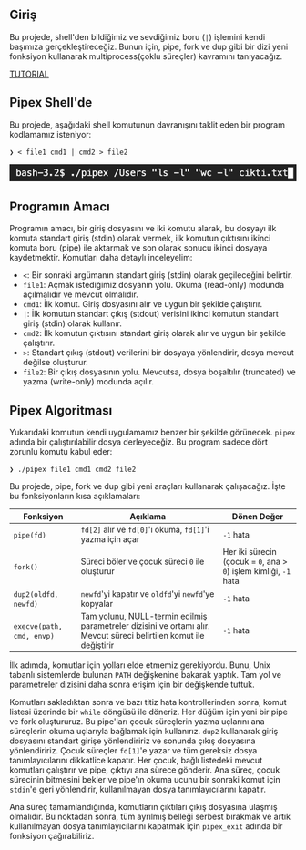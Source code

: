## Giriş

Bu projede, shell'den bildiğimiz ve sevdiğimiz boru (``|``) işlemini kendi başımıza gerçekleştireceğiz. Bunun için, pipe, fork ve dup gibi bir dizi yeni fonksiyon kullanarak multiprocess(çoklu süreçler) kavramını tanıyacağız.

[TUTORIAL](https://en.wikipedia.org/wiki/Pipeline_(Unix))

## Pipex Shell'de

Bu projede, aşağıdaki shell komutunun davranışını taklit eden bir program kodlamamız isteniyor:

```shell
❯ < file1 cmd1 | cmd2 > file2
```
![Ekran Görüntüsü](Ekran_resmi.png)

## Programın Amacı

Programın amacı, bir giriş dosyasını ve iki komutu alarak, bu dosyayı ilk komuta standart giriş (stdin) olarak vermek, ilk komutun çıktısını ikinci komuta boru (pipe) ile aktarmak ve son olarak sonucu ikinci dosyaya kaydetmektir. Komutları daha detaylı inceleyelim:

- ``<``: Bir sonraki argümanın standart giriş (stdin) olarak geçileceğini belirtir.
- ``file1``: Açmak istediğimiz dosyanın yolu. Okuma (read-only) modunda açılmalıdır ve mevcut olmalıdır.
- ``cmd1``: İlk komut. Giriş dosyasını alır ve uygun bir şekilde çalıştırır.
- ``|``: İlk komutun standart çıkış (stdout) verisini ikinci komutun standart giriş (stdin) olarak kullanır.
- ``cmd2``: İlk komutun çıktısını standart giriş olarak alır ve uygun bir şekilde çalıştırır.
- ``>``: Standart çıkış (stdout) verilerini bir dosyaya yönlendirir, dosya mevcut değilse oluşturur.
- ``file2``: Bir çıkış dosyasının yolu. Mevcutsa, dosya boşaltılır (truncated) ve yazma (write-only) modunda açılır.

## Pipex Algoritması

Yukarıdaki komutun kendi uygulamamız benzer bir şekilde görünecek. ``pipex`` adında bir çalıştırılabilir dosya derleyeceğiz. Bu program sadece dört zorunlu komutu kabul eder:

```shell
❯ ./pipex file1 cmd1 cmd2 file2
```

Bu projede, pipe, fork ve dup gibi yeni araçları kullanarak çalışacağız. İşte bu fonksiyonların kısa açıklamaları:

| Fonksiyon            | Açıklama                                                         | Dönen Değer                                    |
|----------------------|------------------------------------------------------------------|------------------------------------------------|
| ``pipe(fd)``         | ``fd[2]`` alır ve ``fd[0]``'ı okuma, ``fd[1]``'i yazma için açar | ``-1`` hata                                   |
| ``fork()``           | Süreci böler ve çocuk süreci ``0`` ile oluşturur                 | Her iki sürecin (çocuk = ``0``, ana > ``0``) işlem kimliği, ``-1`` hata |
| ``dup2(oldfd, newfd)``| ``newfd``'yi kapatır ve ``oldfd``'yi ``newfd``'ye kopyalar      | ``-1`` hata                                   |
| ``execve(path, cmd, envp)`` | Tam yolunu, NULL-termin edilmiş parametreler dizisini ve ortamı alır. Mevcut süreci belirtilen komut ile değiştirir | ``-1`` hata       |

İlk adımda, komutlar için yolları elde etmemiz gerekiyordu. Bunu, Unix tabanlı sistemlerde bulunan ``PATH`` değişkenine bakarak yaptık. Tam yol ve parametreler dizisini daha sonra erişim  için bir değişkende tuttuk.

Komutları sakladıktan sonra ve bazı titiz hata kontrollerinden sonra, komut listesi üzerinde bir ``while`` döngüsü ile döneriz. Her düğüm için yeni bir pipe ve fork oluştururuz. Bu pipe'ları çocuk süreçlerin yazma uçlarını ana süreçlerin okuma uçlarıyla bağlamak için kullanırız. ``dup2`` kullanarak giriş dosyasını standart girişe yönlendiririz ve sonunda çıkış dosyasına yönlendiririz. Çocuk süreçler ``fd[1]``'e yazar ve tüm gereksiz dosya tanımlayıcılarını dikkatlice kapatır. Her çocuk, bağlı listedeki mevcut komutları çalıştırır ve pipe, çıktıyı ana sürece gönderir. Ana süreç, çocuk sürecinin bitmesini bekler ve pipe'ın okuma ucunu bir sonraki komut için ``stdin``'e geri yönlendirir, kullanılmayan dosya tanımlayıcılarını kapatır.

Ana süreç tamamlandığında, komutların çıktıları çıkış dosyasına ulaşmış olmalıdır. Bu noktadan sonra, tüm ayrılmış belleği serbest bırakmak ve artık kullanılmayan dosya tanımlayıcılarını kapatmak için ``pipex_exit`` adında bir fonksiyon çağırabiliriz.
